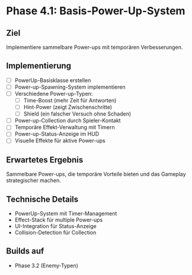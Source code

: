 # Phase 4.1: Basis-Power-Up-System

## Ziel
Implementiere sammelbare Power-ups mit temporären Verbesserungen.

## Implementierung

- [ ] PowerUp-Basisklasse erstellen
- [ ] Power-up-Spawning-System implementieren
- [ ] Verschiedene Power-up-Typen:
  - [ ] Time-Boost (mehr Zeit für Antworten)
  - [ ] Hint-Power (zeigt Zwischenschritte)
  - [ ] Shield (ein falscher Versuch ohne Schaden)
- [ ] Power-up-Collection durch Spieler-Kontakt
- [ ] Temporäre Effekt-Verwaltung mit Timern
- [ ] Power-up-Status-Anzeige im HUD
- [ ] Visuelle Effekte für aktive Power-ups

## Erwartetes Ergebnis
Sammelbare Power-ups, die temporäre Vorteile bieten und das Gameplay strategischer machen.

## Technische Details
- PowerUp-System mit Timer-Management
- Effect-Stack für multiple Power-ups
- UI-Integration für Status-Anzeige
- Collision-Detection für Collection

## Builds auf
- Phase 3.2 (Enemy-Typen)

